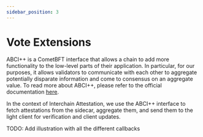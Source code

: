 ```yaml
---
sidebar_position: 3
---
```


# Vote Extensions

ABCI++ is a CometBFT interface that allows a chain to add more functionality to the low-level parts of their application.
In particular, for our purposes, it allows validators to communicate with each other to aggregate potentially disparate information
and come to consensus on an aggregate value. To read more about ABCI++, please refer to the official documentation [here](https://docs.cometbft.com/v0.38/spec/abci/).

In the context of Interchain Attestation, we use the ABCI++ interface to fetch attestations from the sidecar, 
aggregate them, and send them to the light client for verification and client updates.

TODO: Add illustration with all the different callbacks